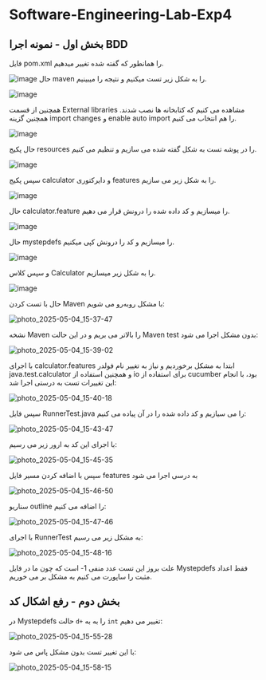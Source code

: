 # Software-Engineering-Lab-Exp4

## بخش اول - نمونه اجرا BDD
فایل pom.xml را همانطور که گفته شده تغییر میدهیم.

![image](https://github.com/user-attachments/assets/9635e714-1f06-4db3-b876-c5ee22671449)
حال maven را به شکل زیر تست میکنیم و نتیجه را میبینیم.

![image](https://github.com/user-attachments/assets/28aaabf0-9c75-44e1-bfe9-6f7f45d3b787)

همچنین از قسمت External libraries مشاهده می کنیم که کتابخانه ها نصب شدند. همچنین گزینه import changes و enable auto import را هم انتخاب می کنیم.

![image](https://github.com/user-attachments/assets/48259ded-b385-40e0-9165-859d0330a017)

حال پکیج resources را در پوشه تست به شکل گفته شده می سازیم و تنظیم می کنیم.

![image](https://github.com/user-attachments/assets/873de42c-6a45-4168-a5c7-f313bab9bd09)

سپس پکیج calculator و دایرکتوری features را به شکل زیر می سازیم.

![image](https://github.com/user-attachments/assets/a2f4a471-2e7b-4972-8560-9420a94d5155)

حال calculator.feature را میسازیم و کد داده شده را درونش قرار می دهیم.

![image](https://github.com/user-attachments/assets/1d5dde77-1c90-4950-9f1c-c9531ec730fa)

حال mystepdefs را میسازیم و کد را درونش کپی میکنیم.

![image](https://github.com/user-attachments/assets/53f4054d-02df-4832-bdfb-d63624efb1d3)

و سپس کلاس Calculator را به شکل زیر میسازیم.

![image](https://github.com/user-attachments/assets/f95d6c4c-ab34-4d69-9839-cdaa45b1711e)

حال با تست کردن Maven با مشکل رو‌به‌رو می شویم:

![photo_2025-05-04_15-37-47](https://github.com/user-attachments/assets/8063b712-2eaf-4477-82a7-af297d6985a4)

نشخه Maven را بالاتر می بریم و در این حالت Maven test بدون مشکل اجرا می شود:

![photo_2025-05-04_15-39-02](https://github.com/user-attachments/assets/26d0569e-9aac-4243-bb37-ba044b172578)

با اجرای calculator.features ابتدا به مشکل برخوردیم و نیاز به تغییر نام فولدر java.test.calculator و همچنین استفاده از io برای استفاده از cucumber بود، با انجام این تغییرات تست به درستی اجرا شد:

![photo_2025-05-04_15-40-18](https://github.com/user-attachments/assets/e6dcc9fd-4b20-40a4-a2b9-79eab16d3bc6)

سپس فایل RunnerTest.java را می سیازیم و کد داده شده را در آن پیاده می کنیم:

![photo_2025-05-04_15-43-47](https://github.com/user-attachments/assets/63852542-7c33-477d-a8c5-1782d4a99329)

با اجرای این کد به ارور زیر می رسیم:

![photo_2025-05-04_15-45-35](https://github.com/user-attachments/assets/0343f236-039f-4579-ac83-a704e86650f6)

سپس با اضافه کردن مسیر فایل features به درسی اجرا می شود

![photo_2025-05-04_15-46-50](https://github.com/user-attachments/assets/43f97e68-309a-4667-9cd6-d20b654027b3)

سناریو outline را اضافه می کنیم:

![photo_2025-05-04_15-47-46](https://github.com/user-attachments/assets/d3527c39-9cbb-47a8-9c45-e1a9b9389a7f)

با اجرای RunnerTest به مشکل زیر می رسیم:

![photo_2025-05-04_15-48-16](https://github.com/user-attachments/assets/30964bf8-309d-4d7f-a754-150612260c42)

علت بروز این تست عدد منفی 1- است که چون ما در فایل Mystepdefs فقط اعداد مثبت را ساپورت می کنیم به مشکل بر می خوریم.

## بخش دوم - رفع اشکال کد

 در Mystepdefs حالت `d+` را به به `int` تغییر می دهیم:

![photo_2025-05-04_15-55-28](https://github.com/user-attachments/assets/cab4b9af-6c17-43c7-aa06-de740eb59b8a)

با این تغییر تست بدون مشکل پاس می شود:

![photo_2025-05-04_15-58-15](https://github.com/user-attachments/assets/5575ff71-acff-4b62-8af4-ddc6a6d48143)










